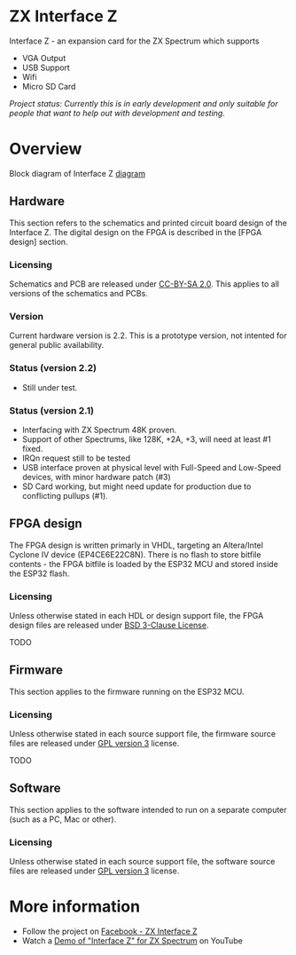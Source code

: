 # ZX Interface Z

Interface Z - an expansion card for the ZX Spectrum which supports

- VGA Output
- USB Support
- Wifi
- Micro SD Card

_Project status: Currently this is in early development and only suitable for people that want to help out with development and testing._

# Overview

Block diagram of Interface Z [diagram](https://raw.githubusercontent.com/alvieboy/ZXInterfaceZ/master/docs/overview.png)

## Hardware
This section refers to the schematics and printed circuit board design of the Interface Z. The digital design on the FPGA is described in the [FPGA design] section.
### Licensing
Schematics and PCB are released under [CC-BY-SA 2.0](https://creativecommons.org/licenses/by-sa/2.0/). This applies to all versions of the schematics and PCBs.
### Version
Current hardware version is 2.2. This is a prototype version, not intented for general public availability.
### Status (version 2.2)
- Still under test.
### Status (version 2.1)
- Interfacing with ZX Spectrum 48K proven.
- Support of other Spectrums, like 128K, +2A, +3, will need at least #1 fixed.
- IRQn request still to be tested
- USB interface proven at physical level with Full-Speed and Low-Speed devices, with minor hardware patch (#3)
- SD Card working, but might need update for production due to conflicting pullups (#1).

## FPGA design
The FPGA design is written primarly in VHDL, targeting an Altera/Intel Cyclone IV device (EP4CE6E22C8N). There is no flash to store bitfile contents - the FPGA bitfile is loaded by the ESP32 MCU and stored inside the ESP32 flash.

### Licensing
Unless otherwise stated in each HDL or design support file, the FPGA design files are released under [BSD 3-Clause License](https://opensource.org/licenses/BSD-3-Clause).


TODO
## Firmware
This section applies to the firmware running on the ESP32 MCU.
### Licensing
Unless otherwise stated in each source support file, the firmware source files are released under [GPL version 3](https://opensource.org/licenses/GPL-3.0) license.


TODO

## Software
This section applies to the software intended to run on a separate computer (such as a PC, Mac or other).
### Licensing
Unless otherwise stated in each source support file, the software source files are released under [GPL version 3](https://opensource.org/licenses/GPL-3.0) license.

# More information

- Follow the project on [Facebook - ZX Interface Z](https://www.facebook.com/zxinterfacez)
- Watch a [Demo of "Interface Z" for ZX Spectrum](https://www.youtube.com/watch?v=lMPc_8UKx1o) on YouTube
